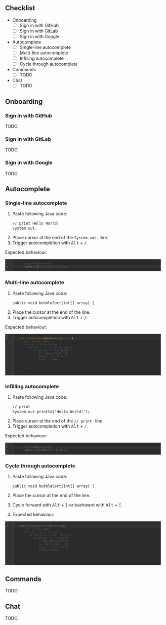 ## Checklist

- Onboarding
  - [ ] Sign in with GitHub
  - [ ] Sign in with GitLab
  - [ ] Sign in with Google
- Autocomplete
  - [ ] Single-line autocomplete
  - [ ] Multi-line autocomplete
  - [ ] Infilling autocomplete
  - [ ] Cycle through autocomplete
- Commands
  - [ ] TODO
- Chat
  - [ ] TODO

## Onboarding

### Sign in with GitHub

TODO

### Sign in with GitLab

TODO

### Sign in with Google

TODO

## Autocomplete

### Single-line autocomplete

1. Paste following Java code:
    ```
    // print Hello World!
    System.out.
    ```
2. Place cursor at the end of the `System.out.` line.
3. Trigger autocompletion with <kbd>Alt</kbd> + <kbd>/</kbd>.

Expected behaviour:

![single_line_autocomplete.png](docs/single_line_autocomplete.png)

### Multi-line autocomplete

1. Paste following Java code:
    ```
    public void bubbleSort(int[] array) {
    ```
2. Place the cursor at the end of the line.
3. Trigger autocompletion with <kbd>Alt</kbd> + <kbd>/</kbd>.

Expected behaviour:

![multiline_autocomplete.png](docs/multiline_autocomplete.png)

### Infilling autocomplete

1. Paste following Java code:
    ```
    // print 
    System.out.println("Hello World!");
    ```
2. Place cursor at the end of the `// print ` line.
3. Trigger autocompletion with <kbd>Alt</kbd> + <kbd>/</kbd>.

Expected behaviour:

![multiline_autocomplete.png](docs/infilling_autocomplete.png)

### Cycle through autocomplete

1. Paste following Java code:
    ```
    public void bubbleSort(int[] array) {
    ```
2. Place the cursor at the end of the line.
3. Cycle forward with <kbd>Alt</kbd> + <kbd>]</kbd> or backward with <kbd>Alt</kbd> + <kbd>[</kbd>.

4. Expected behaviour:

![cycle_through_autocomplete.gif](docs/cycle_through_autocomplete.gif)

## Commands

TODO

## Chat

TODO
